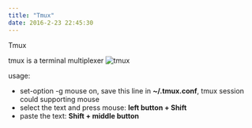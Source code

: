 ```yaml
---
title: "Tmux"
date: 2016-2-23 22:45:30
---
```


Tmux

tmux is a terminal multiplexer
![tmux](https://raw.githubusercontent.com/linychuo/my-blog/master/imgs/ss-tmux4.png)

usage:

- set-option -g mouse on, save this line in __~/.tmux.conf__, tmux session could supporting mouse
- select the text and press mouse: **left button + Shift**
- paste the text: **Shift + middle button**